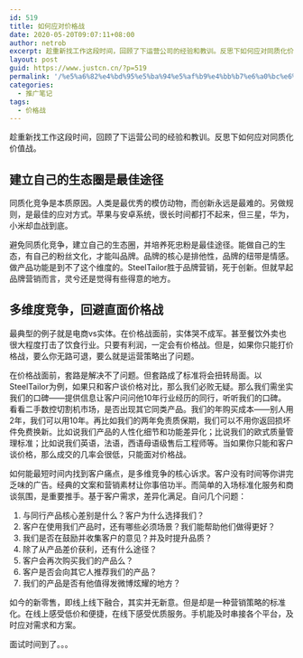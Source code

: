 ```yaml
---
id: 519
title: 如何应对价格战
date: 2020-05-20T09:07:11+08:00
author: netrob
excerpt: 趁重新找工作这段时间，回顾了下运营公司的经验和教训。反思下如何应对同质化价值战。
layout: post
guid: https://www.justcn.cn/?p=519
permalink: '/%e5%a6%82%e4%bd%95%e5%ba%94%e5%af%b9%e4%bb%b7%e6%a0%bc%e6%88%98/'
categories:
  - 推广笔记
tags:
  - 价格战
---
```

趁重新找工作这段时间，回顾了下运营公司的经验和教训。反思下如何应对同质化价值战。

## 建立自己的生态圈是最佳途径

同质化竞争是本质原因。人类是最优秀的模仿动物，而创新永远是最难的。另做规则，是最佳的应对方式。苹果与安卓系统，很长时间都打不起来，但三星，华为，小米却血战到底。

避免同质化竞争，建立自己的生态圈，并培养死忠粉是最佳途径。能做自己的生态，有自己的粉丝文化，才能叫品牌。品牌的核心是排他性，品牌的纽带是情感。做产品功能是到不了这个维度的。SteelTailor胜于品牌营销，死于创新。但就早起品牌营销而言，灵兮还是觉得有些得意的地方。

## 多维度竞争，回避直面价格战

最典型的例子就是电商vs实体。在价格战面前，实体哭不成军。甚至餐饮外卖也很大程度打击了饮食行业。只要有利润，一定会有价格战。但是，如果你只能打价格战，要么你无路可退，要么就是运营策略出了问题。

在价格战面前，套路是解决不了问题。但套路成了标准将会扭转局面。以SteelTailor为例，如果只和客户谈价格对比，那么我们必败无疑。那么我们需坐实我们的口碑——提供信息让客户问问他10年行业经历的同行，听听我们的口碑。看看二手数控切割机市场，是否出现其它同类产品。我们的年购买成本——别人用2年，我们可以用10年。再比如我们的两年免责质保期，我们可以不用你返回损坏件免费换新。比如说我们产品的人性化细节和功能差异化；比说我们的欧式质量管理标准；比如说我们英语，法语，西语母语级售后工程师等。当如果你只能和客户谈价格，那么成交的几率会很低，只能面对价格战。

如何能最短时间内找到客户痛点，是多维竞争的核心诉求。客户没有时间等你讲完乏味的广告。经典的文案和营销素材让你事倍功半。而简单的入场标准化服务和商谈氛围，是重要推手。基于客户需求，差异化满足。自问几个问题：

  1. 与同行产品核心差别是什么？客户为什么选择我们？
  2. 客户在使用我们产品时，还有哪些必须场景？我们能帮助他们做得更好？
  3. 我们是否在鼓励并收集客户的意见？并及时提升品质？
  4. 除了从产品差价获利，还有什么途径？
  5. 客户会再次购买我们的产品么？
  6. 客户是否会向其它人推荐我们的产品？
  7. 我们的产品是否有他值得发微博炫耀的地方？

如今的新零售，即线上线下融合，其实并无新意。但是却是一种营销策略的标准化。在线上感受低价和便捷，在线下感受优质服务。手机能及时串接各个平台，及时应对需求和方案。

面试时间到了。。。